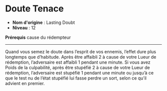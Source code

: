 # Doute Tenace

 * **Nom d'origine** : Lasting Doubt
 * **Niveau** : 12


<p><strong>Prérequis</strong> cause du rédempteur</p>
<hr>
<p>Quand vous semez le doute dans l’esprit de vos ennemis, l’effet dure plus longtemps que d’habitude. Après être affaibli 2 à cause de votre Lueur de rédemption, l’adversaire est affaibli 1 pendant une minute. Si vous avez Poids de la culpabilité, après être stupéfié 2 à cause de votre Lueur de rédemption, l’adversaire est stupéfié 1 pendant une minute ou jusqu’à ce que le test nu de l’état stupéfié lui fasse perdre un sort, selon ce qu’il advient en premier.</p>